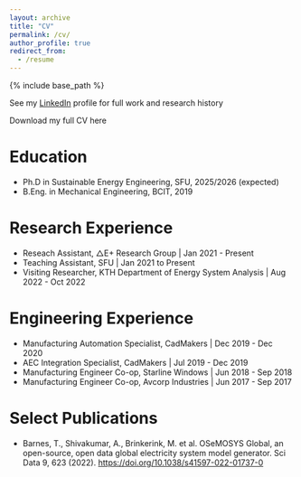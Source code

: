 ```yaml
---
layout: archive
title: "CV"
permalink: /cv/
author_profile: true
redirect_from:
  - /resume
---
```


{% include base_path %}

See my [LinkedIn](https://www.linkedin.com/in/trevor-barnes/) profile for full work and research history 

Download my full CV here

Education
======
* Ph.D in Sustainable Energy Engineering, SFU, 2025/2026 (expected)
* B.Eng. in Mechanical Engineering, BCIT, 2019

Research Experience 
====
* Reseach Assistant, △E+ Research Group | Jan 2021 - Present
* Teaching Assistant, SFU | Jan 2021 to Present 
* Visiting Researcher, KTH Department of Energy System Analysis | Aug 2022 - Oct 2022

Engineering Experience 
=====
* Manufacturing Automation Specialist, CadMakers | Dec 2019 - Dec 2020
* AEC Integration Specialist, CadMakers | Jul 2019 - Dec 2019
* Manufacturing Engineer Co-op, Starline Windows | Jun 2018 - Sep 2018
* Manufacturing Engineer Co-op, Avcorp Industries | Jun 2017 - Sep 2017

Select Publications
======
* Barnes, T., Shivakumar, A., Brinkerink, M. et al. OSeMOSYS Global, an open-source, open data global electricity system model generator. Sci Data 9, 623 (2022). https://doi.org/10.1038/s41597-022-01737-0
  